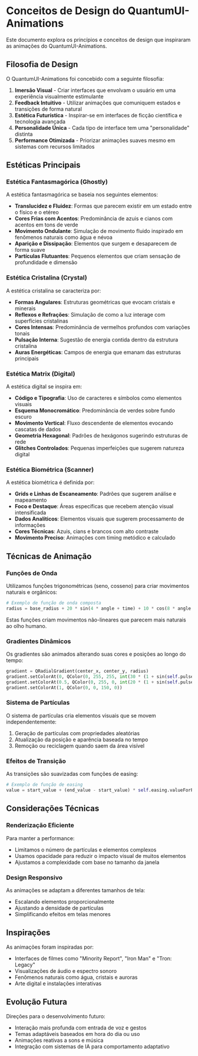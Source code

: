 # Conceitos de Design do QuantumUI-Animations

Este documento explora os princípios e conceitos de design que inspiraram as animações do QuantumUI-Animations.

## Filosofia de Design

O QuantumUI-Animations foi concebido com a seguinte filosofia:

1. **Imersão Visual** - Criar interfaces que envolvam o usuário em uma experiência visualmente estimulante
2. **Feedback Intuitivo** - Utilizar animações que comuniquem estados e transições de forma natural
3. **Estética Futurística** - Inspirar-se em interfaces de ficção científica e tecnologia avançada
4. **Personalidade Única** - Cada tipo de interface tem uma "personalidade" distinta
5. **Performance Otimizada** - Priorizar animações suaves mesmo em sistemas com recursos limitados

## Estéticas Principais

### Estética Fantasmagórica (Ghostly)

A estética fantasmagórica se baseia nos seguintes elementos:
- **Translucidez e Fluidez**: Formas que parecem existir em um estado entre o físico e o etéreo
- **Cores Frias com Acentos**: Predominância de azuis e cianos com acentos em tons de verde
- **Movimento Ondulante**: Simulação de movimento fluido inspirado em fenômenos naturais como água e névoa
- **Aparição e Dissipação**: Elementos que surgem e desaparecem de forma suave
- **Partículas Flutuantes**: Pequenos elementos que criam sensação de profundidade e dimensão

### Estética Cristalina (Crystal)

A estética cristalina se caracteriza por:
- **Formas Angulares**: Estruturas geométricas que evocam cristais e minerais
- **Reflexos e Refrações**: Simulação de como a luz interage com superfícies cristalinas
- **Cores Intensas**: Predominância de vermelhos profundos com variações tonais
- **Pulsação Interna**: Sugestão de energia contida dentro da estrutura cristalina
- **Auras Energéticas**: Campos de energia que emanam das estruturas principais

### Estética Matrix (Digital)

A estética digital se inspira em:
- **Código e Tipografia**: Uso de caracteres e símbolos como elementos visuais
- **Esquema Monocromático**: Predominância de verdes sobre fundo escuro
- **Movimento Vertical**: Fluxo descendente de elementos evocando cascatas de dados
- **Geometria Hexagonal**: Padrões de hexágonos sugerindo estruturas de rede
- **Glitches Controlados**: Pequenas imperfeições que sugerem natureza digital

### Estética Biométrica (Scanner)

A estética biométrica é definida por:
- **Grids e Linhas de Escaneamento**: Padrões que sugerem análise e mapeamento
- **Foco e Destaque**: Áreas específicas que recebem atenção visual intensificada
- **Dados Analíticos**: Elementos visuais que sugerem processamento de informações
- **Cores Técnicas**: Azuis, cians e brancos com alto contraste
- **Movimento Preciso**: Animações com timing metódico e calculado

## Técnicas de Animação

### Funções de Onda

Utilizamos funções trigonométricas (seno, cosseno) para criar movimentos naturais e orgânicos:

```python
# Exemplo de função de onda composta
radius = base_radius + 20 * sin(4 * angle + time) + 10 * cos(8 * angle - time * 2)
```

Estas funções criam movimentos não-lineares que parecem mais naturais ao olho humano.

### Gradientes Dinâmicos

Os gradientes são animados alterando suas cores e posições ao longo do tempo:

```python
gradient = QRadialGradient(center_x, center_y, radius)
gradient.setColorAt(0, QColor(0, 255, 255, int(30 * (1 + sin(self.pulse)))))
gradient.setColorAt(0.5, QColor(0, 255, 0, int(20 * (1 + sin(self.pulse)))))
gradient.setColorAt(1, QColor(0, 0, 150, 0))
```

### Sistema de Partículas

O sistema de partículas cria elementos visuais que se movem independentemente:

1. Geração de partículas com propriedades aleatórias
2. Atualização da posição e aparência baseada no tempo
3. Remoção ou reciclagem quando saem da área visível

### Efeitos de Transição

As transições são suavizadas com funções de easing:

```python
# Exemplo de função de easing
value = start_value + (end_value - start_value) * self.easing.valueForProgress(progress)
```

## Considerações Técnicas

### Renderização Eficiente

Para manter a performance:
- Limitamos o número de partículas e elementos complexos
- Usamos opacidade para reduzir o impacto visual de muitos elementos
- Ajustamos a complexidade com base no tamanho da janela

### Design Responsivo

As animações se adaptam a diferentes tamanhos de tela:
- Escalando elementos proporcionalmente
- Ajustando a densidade de partículas
- Simplificando efeitos em telas menores

## Inspirações

As animações foram inspiradas por:
- Interfaces de filmes como "Minority Report", "Iron Man" e "Tron: Legacy"
- Visualizações de áudio e espectro sonoro
- Fenômenos naturais como água, cristais e auroras
- Arte digital e instalações interativas

## Evolução Futura

Direções para o desenvolvimento futuro:
- Interação mais profunda com entrada de voz e gestos
- Temas adaptáveis baseados em hora do dia ou uso
- Animações reativas a sons e música
- Integração com sistemas de IA para comportamento adaptativo 